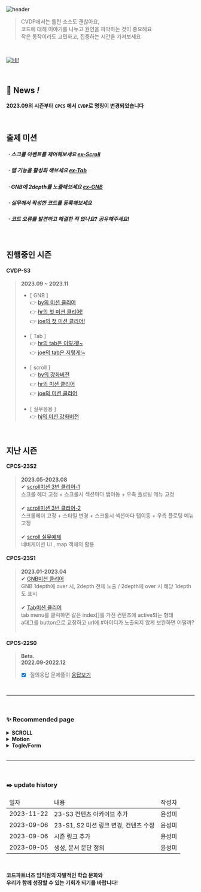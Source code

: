 ![header](https://capsule-render.vercel.app/api?type=waving&color=000000&height=280&section=header&text=CVDP&fontColor=E96A23&desc=CODEPARTNERS%20Code%20Vanilla%20Depot&fontSize=85&fontAlign=19&descAlign=25&fontAlignY=40&descAlignY=55)
> CVDP에서는 틀린 소스도 괜찮아요,<br>
코드에 대해 이야기를 나누고 원인을 파악하는 것이 중요해요<br>
작은 동작이라도 고민하고, 집중하는 시간을 가져보세요
<br>

[![Hi!](https://hits.seeyoufarm.com/api/count/incr/badge.svg?url=https%3A%2F%2Fcodepartners-marster-00.github.io%2FCVDP%2F&count_bg=%23212121&title_bg=%23FF6017&icon=&icon_color=%23E7E7E7&title=Welcome%20to%20CVDP&edge_flat=true)](https://codepartners-marster-00.github.io/CVDP/)

<br>

## 💝 __News *!*__
__2023.09의 시즌부터 `CPCS` 에서 `CVDP`로 명칭이 변경되었습니다__

<br>

## 출제 미션
##### ㆍ스크롤 이벤트를 제어해보세요 [ex-Scroll](https://codepartners-marster-00.github.io/CVDP/CPCS23-S2-JS/quest01/Quest01.html)
##### ㆍ탭 기능을 활성화 해보세요 [ex-Tab](https://codepartners-marster-00.github.io/CVDP/CPCS23-S1-JS/quest02/Quest02.html)
##### ㆍGNB에 2depth를 노출해보세요 [ex-GNB](https://codepartners-marster-00.github.io/CVDP/CPCS23-S1-JS/quest01/Quest01.html)
##### ㆍ실무에서 작성한 코드를 등록해보세요
##### ㆍ코드 오류를 발견하고 해결한 적 있나요? 공유해주세요!

<br>

## 진행중인 시즌
#### CVDP-S3
> __2023.09 ~ 2023.11__
> - [ GNB ] <br> 
> 👉 [by의 미션 클리어 ](https://codepartners-marster-00.github.io/CVDP/CVDP23-S3-JS/quest01_GNB/Quest_GNB_by.html) <br>
> 👉 [hr의 첫 미션 클리어!](https://codepartners-marster-00.github.io/CVDP/CVDP23-S3-JS/quest01_GNB/Quest_GNB_hr.html) <br>
> 👉 [joe의 첫 미션 클리어!](https://codepartners-marster-00.github.io/CVDP/CVDP23-S3-JS/quest01_GNB/Quest_GNB_joe.html) <br>
>   <br>
> - [ Tab ] <br>
> 👉 [hr의 tab은 이렇게!~](https://codepartners-marster-00.github.io/CVDP/CPCS23-S3-JS/quest03_TAB/Quest_SCROLL_hr.html) <br>
> 👉 [joe의 tab은 저렇게!~](https://codepartners-marster-00.github.io/CVDP/CPCS23-S3-JS/quest03_TAB/Quest_SCROLL_joe.html) <br>
>   <br>
> - [ scroll ] <br>
> 👉 [by의 강화버전](https://codepartners-marster-00.github.io/CVDP/CVDP23-S3-JS/quest02_SCROLL/Quest_TAB_by.html) <br>
> 👉 [hr의 미션 클리어](https://codepartners-marster-00.github.io/CVDP/CVDP23-S3-JS/quest02_SCROLL/Quest_TAB_hr.html) <br>
> 👉 [joe의 미션 클리어](https://codepartners-marster-00.github.io/CVDP/CVDP23-S3-JS/quest02_SCROLL/Quest_TAB_joe.html) <br>
>   <br>
> - [ 실무응용 ] <br>
> 👉 [hj의 미션 강화버전](https://codepartners-marster-00.github.io/CVDP/CPCS23-result/code08/index.html) <br>

<br>

## 지난 시즌
#### CPCS-23S2
> __2023.05-2023.08__ <br>
> ✔ [scroll미션 3번 클리어-1](https://codepartners-marster-00.github.io/CVDP/CPCS23-S2-JS/quest01/Quest01_scroll.html) <br>
>  스크롤 헤더 고정 + 스크롤시 섹션마다 탭이동 + 우측 플로팅 메뉴 고정 <br>
> <br>
> ✔ [scroll미션 3번 클리어-2](https://codepartners-marster-00.github.io/CVDP/CPCS23-S2-JS/quest01/Quest01_yong.html) <br>
>  스크롤헤더 고정 + 스타일 변경 + 스크롤시 섹션마다 탭이동 + 우측 플로팅 메뉴 고정 <br>
> <br>
> ✔ [scroll 실무예제](https://codepartners-marster-00.github.io/CVDP/CPCS23-result/code08/index.html) <br>
>  네비게이션 UI , map 객체의 활용  <br>

#### CPCS-23S1
> __2023.01-2023.04__ <br>
> ✔ [GNB미션 클리어](https://codepartners-marster-00.github.io/CVDP/CPCS23-S1-JS/quest01/quest01-제출.html) <br>
>  GNB 1depth에 over 시, 2depth 전체 노출 / 2depth에 over 시 해당 1depth도 표시 <br>
> <br>
> ✔ [Tab미션 클리어](https://codepartners-marster-00.github.io/CVDP/CPCS23-S1-JS/quest02/quest02-제출.html) <br>
>  tab menu를 클릭하면 같은 index[]를 가진 컨텐츠에 active되는 형태 <br>
>  a태그를 button으로 교정하고 url에 #아이디가 노출되지 않게 보완하면 어떨까? <br>
> <br>

#### __CPCS-22S0__
> __Beta.__ <br>
> __2022.09-2022.12__ <br>
> - [x] 질의응답 문제풀이 [응답보기](https://codepartners-marster-00.github.io/CVDP/CPCS22-S0-Beta/index.html) <br>


<br>

***

<br>

### ✨ Recommended page
<details>
<summary><b> SCROLL </b></summary>
<ul>
  <li>1. lacoste90anniversary.html <a href="https://www.lacoste.com/kr/90-anniversary.html" target="_blank">go to page</a></li>
  <li>2. Looking for a page. <a href="#" target="_blank">go to page</a> later</li>
</ul>
</details>
<details>
<summary><b> Motion </b></summary>
<ul>
  <li>1. Looking for a page. <a href="#" target="_blank">go to page</a> later</li>
  <li>2. Looking for a page. <a href="#" target="_blank">go to page</a> later</li>
</ul>
</details>
<details>
<summary><b> Togle/Form </b></summary>
<ul>
  <li>1. Looking for a page. <a href="#" target="_blank">go to page</a> later</li>
  <li>2. Looking for a page. <a href="#" target="_blank">go to page</a> later</li>
</ul>
</details>

<br>

***

<br>

### ✒️ update history
<table>
  <thead><tr><td>일자</td><td>내용</td><td>작성자</td></tr></thead>
  <tbody>
    <tr><td>2023-11-22</td><td>23-S3 컨텐츠 아카이브 추가 </td><td>윤성미</td></tr>
    <tr><td>2023-09-06</td><td>23-S1, S2 미션 링크 변경, 컨텐츠 수정</td><td>윤성미</td></tr>
    <tr><td>2023-09-06</td><td>시즌 링크 추가</td><td>윤성미</td></tr>
    <tr><td>2023-09-05</td><td>생성, 문서 문단 정의</td><td>윤성미</td></tr>
  </tbody>
</table>

<br>


__코드파트너즈 임직원의 자발적인 학습 문화와__
<br>
__우리가 함께 성장할 수 있는 기회가 되기를 바랍니다!__
<br>

